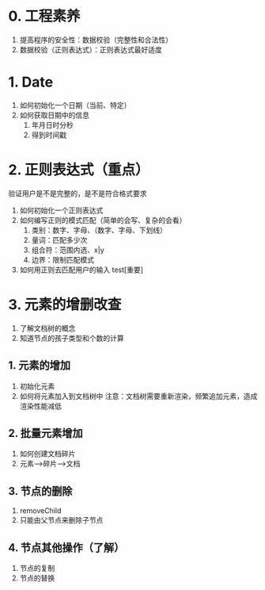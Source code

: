 # 0. 工程素养
1. 提高程序的安全性：数据校验（完整性和合法性）
2. 数据校验（正则表达式）：正则表达式最好适度
# 1. Date
1. 如何初始化一个日期（当前、特定）
2. 如何获取日期中的信息
	1. 年月日时分秒
	2. 得到时间戳
# 2. 正则表达式（重点） 
验证用户是不是完整的，是不是符合格式要求
1. 如何初始化一个正则表达式
2. 如何编写正则的模式匹配（简单的会写、复杂的会看）
	1. 类别：数字、字母、（数字、字母、下划线）
	2. 量词：匹配多少次
	3. 组合符：范围内选、x|y
	4. 边界：限制匹配模式
3. 如何用正则去匹配用户的输入 test[重要]
# 3. 元素的增删改查
1. 了解文档树的概念
2. 知道节点的孩子类型和个数的计算
## 1. 元素的增加
1. 初始化元素
2. 如何将元素加入到文档树中
注意：文档树需要重新渲染，频繁追加元素，造成渲染性能减低
## 2. 批量元素增加
1. 如何创建文档碎片
2. 元素-->碎片-->文档
## 3. 节点的删除
1. removeChild
2. 只能由父节点来删除子节点
## 4. 节点其他操作（了解）
1. 节点的复制
2. 节点的替换